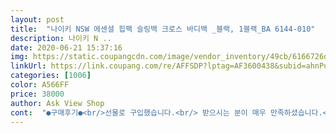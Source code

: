 ```yaml
---
layout: post 
title:  "나이키 NSW 에센셜 힙팩 슬링백 크로스 바디백 _블랙, 1블랙_BA 6144-010" 
description: 나이키 N ..
date: 2020-06-21 15:37:16 
img: https://static.coupangcdn.com/image/vendor_inventory/49cb/6166726d2b322b57f0dd281a33c1f86868f704ad118311f4260802b4f164.jpg 
linkUrl: https://link.coupang.com/re/AFFSDP?lptag=AF3600438&subid=ahnPublicAsk&pageKey=1238506914&itemId=2234095408&vendorItemId=70231656182&traceid=V0-113-0cd0e5a5a7f12f32 
categories: [1006] 
color: A566FF 
price: 38000 
author: Ask View Shop 
cont:  "●구매후기●<br/>선물로 구입했습니다.<br/> 받으시는 분이 매우 만족하셨습니다.<br/><br/>어깨띠 튼튼하니 좋아요<br/>편하고 가볍고 좋네요<br/>" 
---
```

